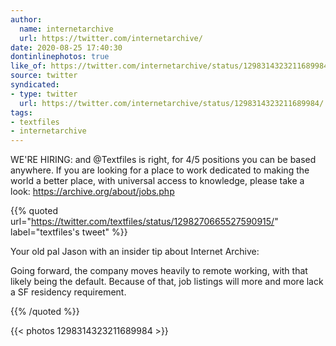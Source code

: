 ```yaml
---
author:
  name: internetarchive
  url: https://twitter.com/internetarchive/
date: 2020-08-25 17:40:30
dontinlinephotos: true
like_of: https://twitter.com/internetarchive/status/1298314323211689984/
source: twitter
syndicated:
- type: twitter
  url: https://twitter.com/internetarchive/status/1298314323211689984/
tags:
- textfiles
- internetarchive
---
```


WE'RE HIRING: and @Textfiles is right, for 4/5 positions you can be based anywhere.  If you are looking for a place to work dedicated to making the world a better place, with universal access to knowledge, please take a look: https://archive.org/about/jobs.php 

{{% quoted url="https://twitter.com/textfiles/status/1298270665527590915/" label="textfiles's tweet" %}}

Your old pal Jason with an insider tip about Internet Archive: 



Going forward, the company moves heavily to remote working, with that likely being the default. Because of that, job listings will more and more lack a SF residency requirement. 

{{% /quoted %}}

{{< photos 1298314323211689984 >}}